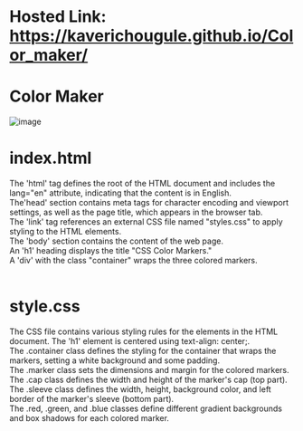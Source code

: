 # Hosted Link: https://kaverichougule.github.io/Color_maker/

# Color Maker
![image](https://github.com/kaverichougule/Color_maker/assets/101037685/c98d2cae-1dc2-4c1d-b53c-0b01938d24a6) <br>
# index.html <br>
The 'html' tag defines the root of the HTML document and includes the lang="en" attribute, indicating that the content is in English.  <br>
The'head' section contains meta tags for character encoding and viewport settings, as well as the page title, which appears in the browser tab. <br>
The 'link' tag references an external CSS file named "styles.css" to apply styling to the HTML elements. <br>
The 'body' section contains the content of the web page. <br>
An 'h1' heading displays the title "CSS Color Markers." <br>
A 'div' with the class "container" wraps the three colored markers. <br>
<br>

# style.css
The CSS file contains various styling rules for the elements in the HTML document.
The 'h1' element is centered using text-align: center;. <br>
The .container class defines the styling for the container that wraps the markers, setting a white background and some padding. <br>
The .marker class sets the dimensions and margin for the colored markers. <br>
The .cap class defines the width and height of the marker's cap (top part). <br>
The .sleeve class defines the width, height, background color, and left border of the marker's sleeve (bottom part). <br>
The .red, .green, and .blue classes define different gradient backgrounds and box shadows for each colored marker. <br>
